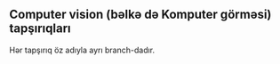 ## Computer vision (bəlkə də Komputer görməsi) tapşırıqları

Hər tapşırıq öz adıyla ayrı branch-dadır.
